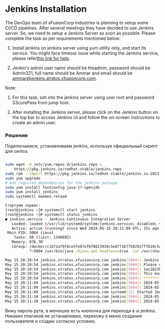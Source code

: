 # Jenkins Installation

The DevOps team of xFusionCorp Industries is planning to setup some CI/CD pipelines. After several meetings they have decided to use Jenkins server. So, we need to setup a Jenkins Server as soon as possible. Please complete the task as per requirements mentioned below:


1. Install jenkins on jenkins server using yum utility only, and start its service. You might face timeout issue while starting the Jenkins service, please refer[this link for help](https://www.jenkins.io/doc/book/system-administration/systemd-services/#starting-services).

2. Jenkin's admin user name should be theadmin, password should be Adm!n321, full name should be Ammar and email should be ammar@jenkins.stratos.xfusioncorp.com.

Note:


1. For this task, ssh into the jenkins server using user root and password S3curePass from jump host.

2. After installing the Jenkins server, please click on the Jenkins button on the top bar to access Jenkins UI and follow the on-screen instructions to create an admin user.

### Решение

Подключаемся, устанавливаем jenkins, используя официальный скрипт для centos

```bash

sudo wget -O /etc/yum.repos.d/jenkins.repo \
    https://pkg.jenkins.io/redhat-stable/jenkins.repo
sudo rpm --import https://pkg.jenkins.io/redhat-stable/jenkins.io-2023.key
sudo yum upgrade
# Add required dependencies for the jenkins package
sudo yum install fontconfig java-17-openjdk
sudo yum install jenkins
sudo systemctl daemon-reload

Стартуем сервис:
[root@jenkins ~]# systemctl start jenkins
[root@jenkins ~]# systemctl status jenkins
● jenkins.service - Jenkins Continuous Integration Server
   Loaded: loaded (/usr/lib/systemd/system/jenkins.service; disabled; vendor preset: disabled)
   Active: active (running) since Wed 2024-05-15 20:11:09 UTC; 15s ago
 Main PID: 5004 (java)
    Tasks: 88 (limit: 1340692)
   Memory: 876.7M
   CGroup: /docker/c16f2af0f0ce5fe87ef6f8823939c5e077167758291fff810c5d2d18f69ab7bf/system.slice/jenkins.service
           └─5004 /usr/bin/java -Djava.awt.headless=true -jar /usr/share/java/jenkins.war --webroot=/var/cache/jenkins/war --httpPort=8080

May 15 20:10:54 jenkins.stratos.xfusioncorp.com jenkins[5004]: Jenkins initial setup is required. An admin user has been created and a password generated.
May 15 20:10:54 jenkins.stratos.xfusioncorp.com jenkins[5004]: Please use the following password to proceed to installation:
May 15 20:10:54 jenkins.stratos.xfusioncorp.com jenkins[5004]: 1ac2b22b6cca40c8b77bdffd3959895d
May 15 20:10:54 jenkins.stratos.xfusioncorp.com jenkins[5004]: This may also be found at: /var/lib/jenkins/secrets/initialAdminPassword
May 15 20:10:54 jenkins.stratos.xfusioncorp.com jenkins[5004]: *************************************************************
May 15 20:11:09 jenkins.stratos.xfusioncorp.com jenkins[5004]: 2024-05-15 20:11:09.551+0000 [id=132]        INFO        jenkins.InitReactorRunner$1#onAttained: Completed initialization
May 15 20:11:09 jenkins.stratos.xfusioncorp.com jenkins[5004]: 2024-05-15 20:11:09.739+0000 [id=37]        INFO        hudson.lifecycle.Lifecycle#onReady: Jenkins is fully up and running
May 15 20:11:09 jenkins.stratos.xfusioncorp.com systemd[1]: Started Jenkins Continuous Integration Server.
May 15 20:11:10 jenkins.stratos.xfusioncorp.com jenkins[5004]: 2024-05-15 20:11:10.039+0000 [id=138]        INFO        h.m.DownloadService$Downloadable#load: Obtained the updated data file for hudson.tasks.Maven.MavenInstaller
May 15 20:11:10 jenkins.stratos.xfusioncorp.com jenkins[5004]: 2024-05-15 20:11:10.039+0000 [id=138]        INFO        hudson.util.Retrier#start: Performed the action check updates server successfully at the attempt #1
```

Вижу пароль рута, в менюшке есть кнопочка для перехода в ui jenkins. Никаких плагинов не устанавливаю, перехожу в меню создания пользователя и создаю согласно условию.
